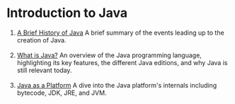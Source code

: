 # Introduction to Java

1) [A Brief History of Java]: https://github.com/RyanLPrince/Java-Notes/blob/main/Introduction_to_Java/A_Brief_History_of_Java.md "A_Brief_History_of_Java.md"
[A Brief History of Java] A brief summary of the events leading up to the creation of Java. 
<br><br>
2) [What is Java?]: https://github.com/RyanLPrince/Java-Notes/blob/main/Introduction_to_Java/What_is_Java.md "What_is_Java.md"
[What is Java?] An overview of the Java programming language, highlighting its key features, the different Java editions, and why Java is still relevant today. 
<br><br>
3) [Java as a Platform]: https://github.com/RyanLPrince/Java-Notes/blob/main/Introduction_to_Java/Java_as_a_Platform.md "Java_as_a_Platform.md"
[Java as a Platform] A dive into the Java platform's internals including bytecode, JDK, JRE, and JVM. 
<br><br>
